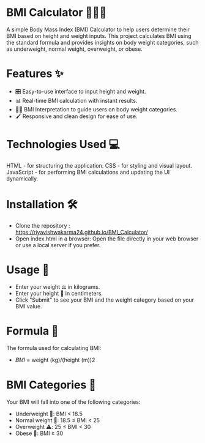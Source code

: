 # BMI Calculator 🏋️‍♂️💪
A simple Body Mass Index (BMI) Calculator to help users determine their BMI based on height and weight inputs. This project calculates BMI using the standard formula and provides insights on body weight categories, such as underweight, normal weight, overweight, or obese.

# Features ✨
* 🎛️ Easy-to-use interface to input height and weight.
* 📊 Real-time BMI calculation with instant results.
* 🧑‍⚕️ BMI Interpretation to guide users on body weight categories.
* 🖌️ Responsive and clean design for ease of use.

# Technologies Used 💻
HTML - for structuring the application.
CSS - for styling and visual layout.
JavaScript - for performing BMI calculations and updating the UI dynamically.
# Installation 🛠️
* Clone the repository :
https://riyavishwakarma24.github.io/BMI_Calculator/
* Open index.html in a browser: Open the file directly in your web browser or use a local server if you prefer.

# Usage 🚀
* Enter your weight ⚖️ in kilograms.
* Enter your height 📏 in centimeters.
* Click "Submit" to see your BMI and the weight category based on your BMI value.
# Formula 📐
The formula used for calculating BMI:
* 𝐵𝑀𝐼 = weight (kg)/(height (m))2
# BMI Categories 📝
Your BMI will fall into one of the following categories:

* Underweight 🍃: BMI < 18.5
* Normal weight 🌿: 18.5 ≤ BMI < 25
* Overweight ⚠️: 25 ≤ BMI < 30
* Obese 🛑: BMI ≥ 30
​
